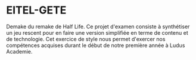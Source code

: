 # EITEL-GETE
Demake du remake de Half Life.
Ce projet d'examen consiste à synthétiser un jeu rescent pour en faire une version simplifiée en terme de contenu et de technologie.
Cet exercice de style nous permet d'exercer nos compétences acquises durant le début de notre première année à Ludus Academie.
